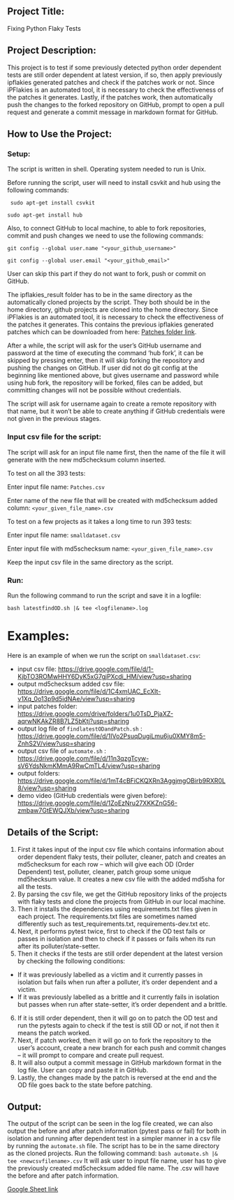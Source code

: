 ## Project Title:
Fixing Python Flaky Tests 

## Project Description:
This project is to test if some previously detected python order dependent tests are still order dependent at latest version, if so, then apply previously ipflakies generated patches and check if the patches work or not. Since iPFlakies is an automated tool, it is necessary to check the effectiveness of the patches it generates. Lastly, if the patches work, then automatically push the changes to the forked repository on GitHub, prompt to open a pull request and generate a commit message in markdown format for GitHub.

## How to Use the Project:	
    
### Setup:

The script is written in shell. Operating system needed to run is Unix.

Before running the script, user will need to install csvkit and hub using the following    commands: 

` sudo apt-get install csvkit`

 `sudo apt-get install hub`

Also, to connect GitHub to local machine, to able to fork repositories, commit and push changes we need to use the following commands: 
 
`git config --global user.name "<your_github_username>"`

`git config --global user.email "<your_github_email>"`

User can skip this part if they do not want to fork, push or commit on GitHub.

The ipflakies_result folder has to be in the same directory as the automatically cloned projects by the script. They both should be in the home directory, github projects are cloned into the home directory. Since iPFlakies is an automated tool, it is necessary to check the effectiveness of the patches it generates. This contains the previous ipflakies generated patches which can be downloaded from here: 
[Patches folder link]( https://drive.google.com/drive/folders/1u0TsD_PjaXZ-aqrwNKAkZR8B7LZ5bKtj?usp=sharing ).

After a while, the script will ask for the user’s GitHub username and password at the time of executing the command ‘hub fork’, it can be skipped by pressing enter, then it will skip forking the repository and pushing the changes on GitHub. If user did not do git config at the beginning like mentioned above, but gives username and password while using hub fork, the repository will be forked, files can be added, but committing changes will not be possible without credentials. 

The script will ask for username again to create a remote repository with that name, but it won’t be able to create anything if GitHub credentials were not given in the previous stages. 

### Input csv file for the script: 

The script will ask for an input file name first, then the name of the file it will generate with the new md5checksum column inserted. 

To test on all the 393 tests:

Enter input file name: `Patches.csv`

Enter name of the new file that will be created with md5checksum added column: `<your_given_file_name>.csv`

To test on a few projects as it takes a long time to run 393 tests:

Enter input file name: `smalldataset.csv`

Enter input file with md5schecksum name: `<your_given_file_name>.csv`

Keep the input csv file in the same directory as the script. 

### Run: 

Run the following command to run the script and save it in a logfile:

`bash latestfindOD.sh |& tee <logfilename>.log`

# Examples: 

Here is an example of when we run the script on `smalldataset.csv`: 
- input csv file: https://drive.google.com/file/d/1-KjbTO3ROMwHHY6DyK5xG7gjPXcdi_HM/view?usp=sharing
- output md5checksum added csv file: https://drive.google.com/file/d/1C4xmUAC_EcXIt-v1Xq_0o13p9d5idNAe/view?usp=sharing
- input patches folder:  https://drive.google.com/drive/folders/1u0TsD_PjaXZ-aqrwNKAkZR8B7LZ5bKtj?usp=sharing
- output log file of `findlatestODandPatch.sh` : https://drive.google.com/file/d/1IVo2PsuqDugiLmu6ju0XMY8m5-ZnhS2V/view?usp=sharing
- output csv file of `automate.sh` : https://drive.google.com/file/d/11n3qzgTcyw-sV6YdsNkmKMmA9RwCmTL4/view?usp=sharing
- output folders: https://drive.google.com/file/d/1mT4cBFiCKQXRn3AggjmgOBirb9RXR0L8/view?usp=sharing
- demo video (GitHub credentials were given before): https://drive.google.com/file/d/1ZoEzNru27XKKZnG56-zmbaw7GtEWQJXb/view?usp=sharing

## Details of the Script:

1.	First it takes input of the input csv file which contains information about order dependent flaky tests, their polluter, cleaner, patch and creates an md5checksum for each row – which will give each OD (Order Dependent) test, polluter, cleaner, patch group some unique md5hecksum value. It creates a new csv file with the added md5sha for all the tests.  
2.	By parsing the csv file, we get the GitHub repository links of the projects with flaky tests and clone the projects from GitHub in our local machine.
3.	Then it installs the dependencies using requirements.txt files given in each project. The requirements.txt files are sometimes named differently such as test_requirements.txt, requirements-dev.txt etc. 
4.	Next, it performs pytest twice, first to check if the OD test fails or passes in isolation and then to check if it passes or fails when its run after its polluter/state-setter. 
5.	Then it checks if the tests are still order dependent at the latest version by checking the following conditions:
-	If it was previously labelled as a victim and it currently passes in isolation but fails when run after a polluter, it’s order dependent and a victim.
-	If it was previously labelled as a brittle and it currently fails in isolation but passes when run after state-setter, it’s order dependent and a brittle. 
6.	If it is still order dependent, then it will go on to patch the OD test and run the pytests again to check if the test is still OD or not, if not then it means the patch worked. 
7.	Next, if patch worked, then it will go on to fork the repository to the user’s account, create a new branch for each push and commit changes – it will prompt to compare and create pull request. 
8.	It will also output a commit message in GitHub markdown format in the log file. User can copy and paste it in GitHub.
9.	Lastly, the changes made by the patch is reversed at the end and the OD file goes back to the state before patching.

## Output: 

The output of the script can be seen in the log file created, we can also output the before and after patch information (pytest pass or fail) for both in isolation and running after dependent test in a simpler manner in a csv file by running the `automate.sh` file. The script has to be in the same directory as the cloned projects. Run the following command: 
`bash automate.sh |& tee <newcsvfilename>.csv`
It will ask user to input file name, user has to give the previously created md5checksum added file name.
The <newcsvfilename>.csv will have the before and after patch information.
   
 


[Google Sheet link]( https://docs.google.com/spreadsheets/d/1HwpPlm0sNNivqnh-S0sTxHW4u6hKiWlVLhzX-wpHHd4/edit#gid=1402605759 )
